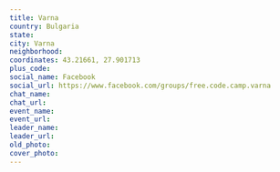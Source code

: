 ```yaml
---
title: Varna
country: Bulgaria
state: 
city: Varna
neighborhood: 
coordinates: 43.21661, 27.901713
plus_code:
social_name: Facebook
social_url: https://www.facebook.com/groups/free.code.camp.varna
chat_name:
chat_url:
event_name:
event_url:
leader_name:
leader_url:
old_photo: 
cover_photo:
---
```

